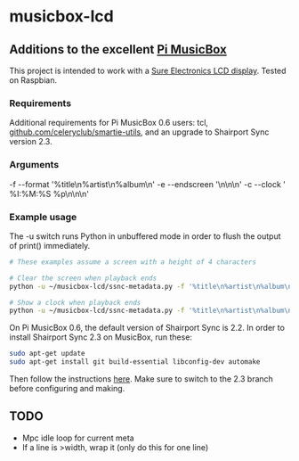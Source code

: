 # musicbox-lcd

## Additions to the excellent [Pi MusicBox](http://pimusicbox.com/)

This project is intended to work with a [Sure Electronics LCD display](http://store.sure-electronics.com/led/led-display/de-lp14112). Tested on Raspbian.

### Requirements
Additional requirements for Pi MusicBox 0.6 users:
tcl, [github.com/celeryclub/smartie-utils](https://github.com/celeryclub/smartie-utils), and an upgrade to Shairport Sync version 2.3.

### Arguments
-f --format '%title\n%artist\n%album\n'
-e --endscreen '\n\n\n'
-c --clock '     %I:%M:%S %p\n\n\n'

### Example usage
The -u switch runs Python in unbuffered mode in order to flush the output of print() immediately.

```sh
# These examples assume a screen with a height of 4 characters

# Clear the screen when playback ends
python -u ~/musicbox-lcd/ssnc-metadata.py -f '%title\n%artist\n%album\n' -e '\n\n\n' ~/shairport-sync-metadata | tclsh ~/smartie-utils/smartie-tail.tcl -tty /dev/ttyUSB0 -buffer 4

# Show a clock when playback ends
python -u ~/musicbox-lcd/ssnc-metadata.py -f '%title\n%artist\n%album\n' -c '     %I:%M:%S %p\n\n\n' ~/shairport-sync-metadata | tclsh ~/smartie-utils/smartie-tail.tcl -tty /dev/ttyUSB0 -buffer 4
```


On Pi MusicBox 0.6, the default version of Shairport Sync is 2.2. In order to install Shairport Sync 2.3 on MusicBox, run these:

```sh
sudo apt-get update
sudo apt-get install git build-essential libconfig-dev automake
```

Then follow the instructions [here](https://github.com/mikebrady/shairport-sync/tree/2.3). Make sure to switch to the 2.3 branch before configuring and making.

## TODO
* Mpc idle loop for current meta
* If a line is >width, wrap it (only do this for one line)
